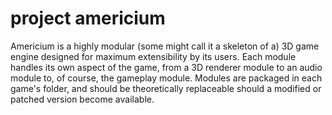# project americium
Americium is a highly modular (some might call it a skeleton of a) 3D game engine designed for maximum extensibility by its users. Each module handles its own aspect of the game, from a 3D renderer module to an audio module to, of course, the gameplay module. Modules are packaged in each game's folder, and should be theoretically replaceable should a modified or patched version become available.
